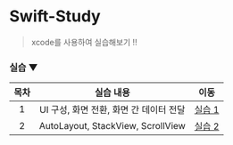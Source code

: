 # Swift-Study
> xcode를 사용하여 실습해보기 !!

### 실습 ▼ 
| 목차 | 실습 내용 | 이동 |  
| :----------: | :----------: | :----------: |
| 1 | UI 구성, 화면 전환, 화면 간 데이터 전달 | [실습 1](./실습1) |
| 2 | AutoLayout, StackView, ScrollView | [실습 2](./실습2) |
